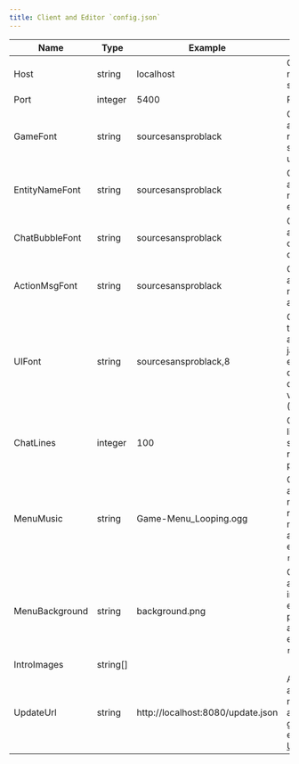 ```yaml
---
title: Client and Editor `config.json`
---
```



| Name           | Type     | Example                           | Description                                                                                                              |
| -------------- | -------- | --------------------------------- | ------------------------------------------------------------------------------------------------------------------------ |
| Host           | string   | localhost                         | O endereço IP ou nome do host do servidor.                                                                               |
| Port           | integer  | 5400                              | Porta do servidor                                                                                                        |
| GameFont       | string   | sourcesansproblack                | O nome da fonte a ser usada para renderização sem interface do usuário                                                   |
| EntityNameFont | string   | sourcesansproblack                | O nome da fonte a ser usada para nomes de entidade.                                                                      |
| ChatBubbleFont | string   | sourcesansproblack                | O nome da fonte a ser usada para o texto do balão de bate-papo.                                                          |
| ActionMsgFont  | string   | sourcesansproblack                | O nome da fonte a ser usada para mensagens de ação.                                                                      |
| UIFont         | string   | sourcesansproblack,8              | O nome e tamanho da fonte a ser usada para janelas sem estilo (como debug/admin) delimitadas por vírgulas (`name,size`). |
| ChatLines      | integer  | 100                               | O número de linhas a serem salvas para rolagem de bate-papo.                                                             |
| MenuMusic      | string   | Game-Menu_Looping.ogg             | O nome do arquivo de música a ser reproduzido no menu principal (o arquivo deve estar em `resources/music`).             |
| MenuBackground | string   | background.png                    | O nome do arquivo de imagem a ser exibido no menu principal (o arquivo deve estar em `resources/gui`).                   |
| IntroImages    | string[] |                                   |                                                                                                                          |
| UpdateUrl      | string   | http://localhost:8080/update.json | A URL para o arquivo de manifesto de atualização gerado pelo editor (veja: [Auto Updater](./deploy/autoupdater.html)).   |
